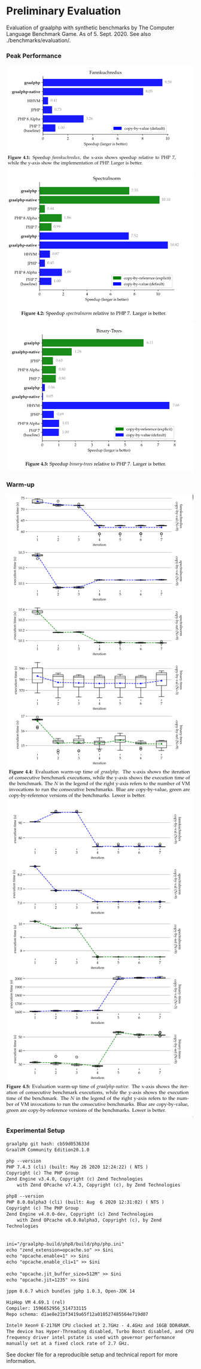 # Preliminary Evaluation
Evaluation of graalphp with synthetic benchmarks by The Computer
Language Benchmark Game. As of 5. Sept. 2020. See also ./benchmarks/evaluation/.

### Peak Performance

<img src="./benchmarks/evaluation/assets/report/image_2020-09-06_12-35-34.png" alt="fannkuchredux" width="600"/>
<img src="./benchmarks/evaluation/assets/report/image_2020-09-06_12-35-57.png" alt="spectralnorm" width="600"/>
<img src="./benchmarks/evaluation/assets/report/image_2020-09-06_12-36-09.png" alt="bintree" width="600"/>


### Warm-up
<img src="./benchmarks/evaluation/assets/report/image_2020-09-02_19-17-24.png" alt="warmup-graalphp" width="500"/>
<img src="./benchmarks/evaluation/assets/report/image_2020-09-02_19-16-51.png" alt="warmup-graalphp-native" width="500"/>

### Experimental Setup
```
graalphp git hash: cb59d053633d
GraalVM Community Edition20.1.0
```

```
php --version
PHP 7.4.3 (cli) (built: May 26 2020 12:24:22) ( NTS )
Copyright (c) The PHP Group
Zend Engine v3.4.0, Copyright (c) Zend Technologies
    with Zend OPcache v7.4.3, Copyright (c), by Zend Technologies

```

```
php8 --version
PHP 8.0.0alpha3 (cli) (built: Aug  6 2020 12:31:02) ( NTS )
Copyright (c) The PHP Group
Zend Engine v4.0.0-dev, Copyright (c) Zend Technologies
    with Zend OPcache v8.0.0alpha3, Copyright (c), by Zend Technologies
    

ini="/graalphp-build/php8/build/php/php.ini"
echo "zend_extension=opcache.so" >> $ini
echo "opcache.enable=1" >> $ini
echo "opcache.enable_cli=1" >> $ini

echo "opcache.jit_buffer_size=512M" >> $ini
echo "opcache.jit=1235" >> $ini
```

```
jppm 0.6.7 which bundles jphp 1.0.3, Open-JDK 14
```

```
HipHop VM 4.69.1 (rel)
Compiler: 1596652956_514733115
Repo schema: d1ae8e21bf3419a65f12a010527485564e719d07
```

```
Intel® Xeon® E-2176M CPU clocked at 2.7GHz - 4.4GHz and 16GB DDR4RAM. The device has Hyper-Threading disabled, Turbo Boost disabled, and CPU frequency driver intel pstate is used with governor performance manually set at a fixed clock rate of 2.7 GHz.
```

See docker file for a reproducible setup and technical report for more information.

